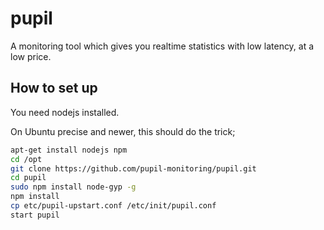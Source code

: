 # pupil

A monitoring tool which gives you realtime statistics with low latency, at a low price.

## How to set up

You need nodejs installed.

On Ubuntu precise and newer, this should do the trick;

```bash
apt-get install nodejs npm
cd /opt
git clone https://github.com/pupil-monitoring/pupil.git
cd pupil
sudo npm install node-gyp -g
npm install
cp etc/pupil-upstart.conf /etc/init/pupil.conf
start pupil
```


